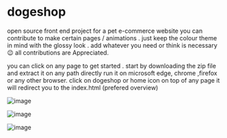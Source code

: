 # dogeshop
open source front end project for a pet e-commerce website
you can contribute to make certain pages / animations .
just keep the colour theme in mind with the glossy look .
add whatever you need or think is necessary 😉 all contributions are
Appreciated.

you can click on any page to get started .
start by downloading the zip file and extract it on any path
directly run it on microsoft edge, chrome ,firefox or any other browser.
click on dogeshop or home icon on top of any page it will redirect you to the index.html (prefered overview)


![image](https://user-images.githubusercontent.com/85924848/177016177-c1ec8888-efce-4915-8ea4-e649dc8adfae.png)

![image](https://user-images.githubusercontent.com/85924848/177016227-5edc3036-8ea8-42c8-a236-928577c4e57c.png)

![image](https://user-images.githubusercontent.com/85924848/177016253-8da1e585-a3a1-4b8c-a5aa-2a07b72dd311.png)
